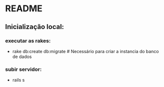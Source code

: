 # README
## Inicialização local:

### executar as rakes:

-  rake db:create db:migrate # Necessário para criar a instancia do banco de dados
### subir servidor:
- rails  s 
